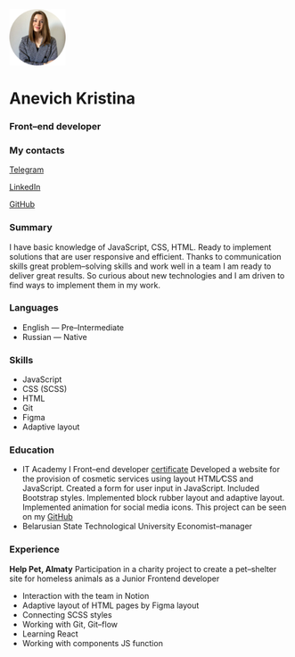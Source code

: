 <img src="./image/Photo.png" alt="Photo" width="20%"/>

# Anevich Kristina
### Front&ndash;end developer
### My contacts
[Telegram](https://t.me/tinanevich)

[LinkedIn](https://www.linkedin.com/in/kristina-anevich/)

[GitHub](https://github.com/Tinanevich)

### Summary
I have basic knowledge of JavaScript, CSS, HTML. Ready to implement solutions that are user responsive and efficient. Thanks to communication skills great problem–solving skills and work well in a team I am ready to deliver great results. So curious about new technologies and I am driven to find ways to implement them in my work.

### Languages
 * English — Pre–Intermediate
 * Russian — Native

### Skills
 * JavaScript
 * CSS (SCSS)
 * HTML
 * Git
 * Figma
 * Adaptive layout

### Education
 * IT Academy I Front–end developer [certificate](https://yadi.sk/i/_nPQ5e1U48JGlw)
 Developed a website for the provision of cosmetic services using layout HTML&frasl;CSS and JavaScript. Created a form for user input in JavaScript. Included Bootstrap styles. Implemented block rubber layout and adaptive layout. Implemented animation for social media icons. This project can be seen on my [GitHub](https://github.com/Tinanevich)
 * Belarusian State Technological University Economist&ndash;manager

### Experience
__Help Pet, Almaty__
Participation in a charity project to create a pet&ndash;shelter site for homeless animals as a Junior Frontend developer
 * Interaction with the team in Notion
 * Adaptive layout of HTML pages by Figma layout
 * Connecting SCSS styles
 * Working with Git, Git&ndash;flow
 * Learning React
 * Working with components JS function